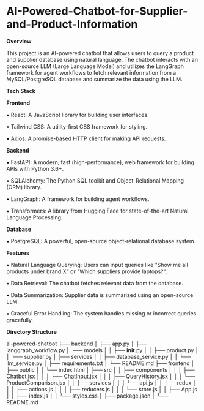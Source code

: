 # AI-Powered-Chatbot-for-Supplier-and-Product-Information

**Overview**

This project is an AI-powered chatbot that allows users to query a product and supplier database using natural language. The chatbot interacts with an open-source LLM (Large Language Model) and utilizes the LangGraph framework for agent workflows to fetch relevant information from a MySQL/PostgreSQL database and summarize the data using the LLM.

**Tech Stack**


**Frontend**

•	React: A JavaScript library for building user interfaces.

•	Tailwind CSS: A utility-first CSS framework for styling.

•	Axios: A promise-based HTTP client for making API requests.


**Backend**

•	FastAPI: A modern, fast (high-performance), web framework for building APIs with Python 3.6+.

•	SQLAlchemy: The Python SQL toolkit and Object-Relational Mapping (ORM) library.

•	LangGraph: A framework for building agent workflows.

•	Transformers: A library from Hugging Face for state-of-the-art Natural Language Processing.


**Database**

•	PostgreSQL: A powerful, open-source object-relational database system.


**Features**

•	Natural Language Querying: Users can input queries like "Show me all products under brand X" or "Which suppliers provide laptops?".

•	Data Retrieval: The chatbot fetches relevant data from the database.

•	Data Summarization: Supplier data is summarized using an open-source LLM.

•	Graceful Error Handling: The system handles missing or incorrect queries gracefully.




 **Directory Structure**


ai-powered-chatbot
├── backend
│   ├── app.py
│   ├── langgraph_workflow.py
│   ├── models
│   │   ├── __init__.py
│   │   ├── product.py
│   │   └── supplier.py
│   ├── services
│   │   ├── database_service.py
│   │   └── llm_service.py
│   ├── requirements.txt
│   └── README.md
├── frontend
│   ├── public
│   │   └── index.html
│   ├── src
│   │   ├── components
│   │   │   ├── Chatbot.jsx
│   │   │   ├── ChatInput.jsx
│   │   │   ├── QueryHistory.jsx
│   │   │   └── ProductComparison.jsx
│   │   ├── services
│   │   │   └── api.js
│   │   ├── redux
│   │   │   ├── actions.js
│   │   │   ├── reducers.js
│   │   │   └── store.js
│   │   ├── App.js
│   │   ├── index.js
│   │   └── styles.css
│   ├── package.json
│   └── README.md

